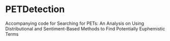 # PETDetection
Accompanying code for Searching for PETs: An Analysis on Using Distributional and Sentiment-Based Methods to Find Potentially Euphemistic Terms
